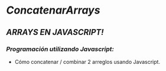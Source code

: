 # **_ConcatenarArrays_**

## **_ARRAYS EN JAVASCRIPT!_**

### **_Programación utilizando Javascript:_**
- Cómo concatenar / combinar 2 arreglos usando Javascript.

